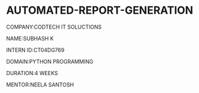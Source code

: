 # AUTOMATED-REPORT-GENERATION

COMPANY:CODTECH IT SOLUCTIONS

NAME:SUBHASH K

INTERN ID:CT04DG769

DOMAIN:PYTHON PROGRAMMING

DURATION:4 WEEKS

MENTOR:NEELA SANTOSH

